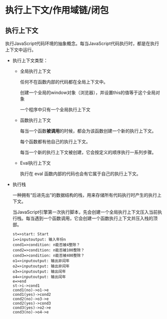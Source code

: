 # 执行上下文/作用域链/闭包

## 执行上下文
执行JavaScript代码环境的抽象概念。每当JavaScript代码执行时，都是在执行上下文中运行。

- 执行上下文类型：
   - 全局执行上下文

     任何不在函数内部的代码都在全局上下文中。
     
     创建一个全局的window对象（浏览器），并设置this的值等于这个全局对象
     
     一个程序中只有一个全局执行上下文
     
   - 函数执行上下文

     每当一个函数<kbd>**被调用**</kbd>的时候，都会为该函数创建一个新的执行上下文。
     
     每个函数都有他自己的执行上下文。
     
     每当一个新的执行上下文被创建，它会按定义的顺序执行一系列步骤。
     
   - Eval执行上下文

     执行在 eval 函数内部的代码也会有它属于自己的执行上下文。
     
- 执行栈

  一种拥有“后进先出”的数据结构的栈，用来存储所有代码执行时产生的执行上下文。
  
  当JavaScript引擎第一次执行脚本，先会创建一个全局执行上下文压入当前执行栈。每当遇到一个函数调用，它会创建一个函数执行上下文并压入栈的顶部。
   ```flow
   st=>start: Start
   i=>inputoutput: 输入年份n
   cond1=>condition: n能否被4整除？
   cond2=>condition: n能否被100整除？
   cond3=>condition: n能否被400整除？
   o1=>inputoutput: 输出非闰年
   o2=>inputoutput: 输出非闰年
   o3=>inputoutput: 输出闰年
   o4=>inputoutput: 输出闰年
   e=>end
   st->i->cond1
   cond1(no)->o1->e
   cond1(yes)->cond2
   cond2(no)->o3->e
   cond2(yes)->cond3
   cond3(yes)->o2->e
   cond3(no)->o4->e
   ```
  

